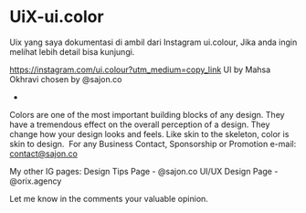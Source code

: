 # UiX-ui.color

Uix yang saya dokumentasi di ambil dari Instagram ui.colour,
Jika anda ingin melihat lebih detail bisa kunjungi.
 
https://instagram.com/ui.colour?utm_medium=copy_link
UI by Mahsa Okhravi chosen by
@sajon.co

-
Colors are one of the most important building blocks of any design. They have a tremendous effect on the overall perception of a design. They change how your design looks and feels. Like skin to the skeleton, color is skin to design. 
For any Business Contact, Sponsorship or Promotion
e-mail: contact@sajon.co

My other IG pages:
Design Tips Page - @sajon.co
UI/UX Design Page - @orix.agency

Let me know in the comments your valuable opinion.
